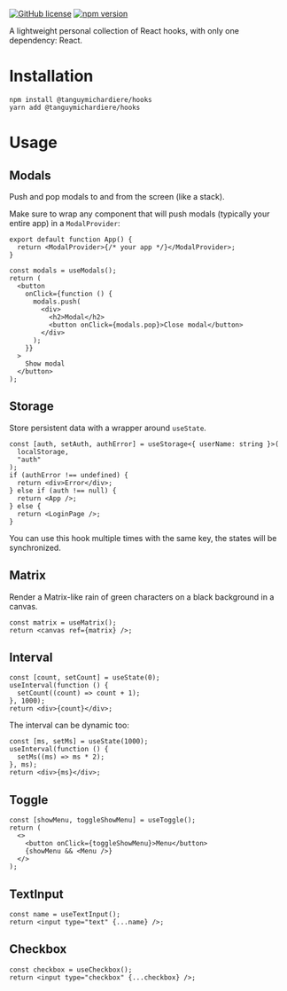 [![GitHub license](https://img.shields.io/badge/license-MIT-blue.svg)](https://github.com/tanguyMichardiere/hooks/blob/master/LICENSE) [![npm version](https://img.shields.io/npm/v/@tanguymichardiere/hooks.svg?style=flat)](https://www.npmjs.com/package/@tanguymichardiere/hooks)

A lightweight personal collection of React hooks, with only one dependency: React.

# Installation

```shell
npm install @tanguymichardiere/hooks
yarn add @tanguymichardiere/hooks
```

# Usage

## Modals

Push and pop modals to and from the screen (like a stack).

Make sure to wrap any component that will push modals (typically your entire app) in a `ModalProvider`:

```tsx
export default function App() {
  return <ModalProvider>{/* your app */}</ModalProvider>;
}
```

```tsx
const modals = useModals();
return (
  <button
    onClick={function () {
      modals.push(
        <div>
          <h2>Modal</h2>
          <button onClick={modals.pop}>Close modal</button>
        </div>
      );
    }}
  >
    Show modal
  </button>
);
```

## Storage

Store persistent data with a wrapper around `useState`.

```tsx
const [auth, setAuth, authError] = useStorage<{ userName: string }>(
  localStorage,
  "auth"
);
if (authError !== undefined) {
  return <div>Error</div>;
} else if (auth !== null) {
  return <App />;
} else {
  return <LoginPage />;
}
```

You can use this hook multiple times with the same key, the states will be synchronized.

## Matrix

Render a Matrix-like rain of green characters on a black background in a canvas.

```tsx
const matrix = useMatrix();
return <canvas ref={matrix} />;
```

## Interval

```tsx
const [count, setCount] = useState(0);
useInterval(function () {
  setCount((count) => count + 1);
}, 1000);
return <div>{count}</div>;
```

The interval can be dynamic too:

```tsx
const [ms, setMs] = useState(1000);
useInterval(function () {
  setMs((ms) => ms * 2);
}, ms);
return <div>{ms}</div>;
```

## Toggle

```tsx
const [showMenu, toggleShowMenu] = useToggle();
return (
  <>
    <button onClick={toggleShowMenu}>Menu</button>
    {showMenu && <Menu />}
  </>
);
```

## TextInput

```tsx
const name = useTextInput();
return <input type="text" {...name} />;
```

## Checkbox

```tsx
const checkbox = useCheckbox();
return <input type="checkbox" {...checkbox} />;
```
